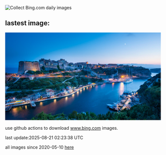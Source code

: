 ![Collect Bing.com daily images](https://github.com/counter2015/bing-daily-images/workflows/Collect%20Bing.com%20daily%20images/badge.svg)
## lastest image:
![](images/img.jpg)

use github actions to download www.bing.com images.

last update:2025-08-21 02:23:38 UTC

all images since 2020-05-10 [here](https://github.com/counter2015/bing-daily-images/tree/master/images) 
